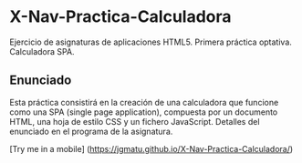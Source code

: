 # X-Nav-Practica-Calculadora
Ejercicio de asignaturas de aplicaciones HTML5. Primera práctica optativa. Calculadora SPA.

## Enunciado

Esta práctica consistirá en la creación de una calculadora que funcione como una SPA (single page application), compuesta por un documento HTML, una hoja de estilo CSS y un fichero JavaScript. Detalles del enunciado en el programa de la asignatura.

[Try me in a mobile] (https://jgmatu.github.io/X-Nav-Practica-Calculadora/)
